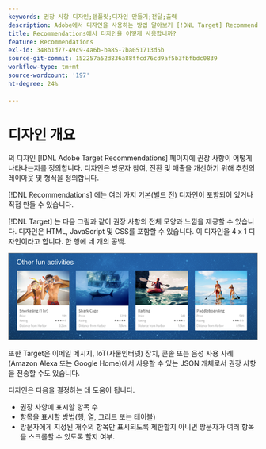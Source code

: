 ```yaml
---
keywords: 권장 사항 디자인;템플릿;디자인 만들기;전달;출력
description: Adobe에서 디자인을 사용하는 방법 알아보기 [!DNL Target] Recommendations 를 사용하여 페이지에 권장 사항이 어떻게 나타나는지 정의(1X4, 1X6, 2X2 등).
title: Recommendations에서 디자인을 어떻게 사용합니까?
feature: Recommendations
exl-id: 348b1d77-49c9-4a6b-ba85-7ba051713d5b
source-git-commit: 152257a52d836a88ffcd76cd9af5b3fbfbdc0839
workflow-type: tm+mt
source-wordcount: '197'
ht-degree: 24%

---
```


# 디자인 개요

의 디자인 [!DNL Adobe Target Recommendations] 페이지에 권장 사항이 어떻게 나타나는지를 정의합니다. 디자인은 방문자 참여, 전환 및 매출을 개선하기 위해 추천의 레이아웃 및 형식을 정의합니다.

[!DNL Recommendations] 에는 여러 가지 기본(빌드 전) 디자인이 포함되어 있거나 직접 만들 수 있습니다.

[!DNL Target] 는 다음 그림과 같이 권장 사항의 전체 모양과 느낌을 제공할 수 있습니다. 디자인은 HTML, JavaScript 및 CSS를 포함할 수 있습니다. 이 디자인을 4 x 1 디자인이라고 합니다. 한 행에 네 개의 공백.

![](assets/velocity_example.png)

또한 Target은 이메일 메시지, IoT(사물인터넷) 장치, 콘솔 또는 음성 사용 사례(Amazon Alexa 또는 Google Home)에서 사용할 수 있는 JSON 개체로서 권장 사항을 전송할 수도 있습니다.

디자인은 다음을 결정하는 데 도움이 됩니다.

* 권장 사항에 표시할 항목 수
* 항목을 표시할 방법(행, 열, 그리드 또는 테이블)
* 방문자에게 지정된 개수의 항목만 표시되도록 제한할지 아니면 방문자가 여러 항목을 스크롤할 수 있도록 할지 여부.
